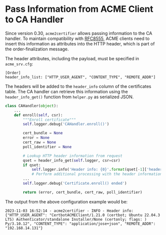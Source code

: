 <!-- markdownlint-disable MD013 -->
<!-- wiki-title: Pass Information from ACME Client to CA Handler -->

# Pass Information from ACME Client to CA Handler

Since version 0.30, `acme2certifier` allows passing information to the CA handler. To maintain compatibility with [RFC8555](https://datatracker.ietf.org/doc/html/rfc8555), ACME clients need to insert this information as attributes into the HTTP header, which is part of the order-finalization message.

The header attributes, including the payload, must be specified in `acme_srv.cfg`:

```config
[Order]
header_info_list: ["HTTP_USER_AGENT", "CONTENT_TYPE", "REMOTE_ADDR"]
```

The headers will be added to the `header_info` column of the certificates table. The CA handler can retrieve this information using the `header_info_get()` function from `helper.py` as serialized JSON.

```python
class CAHandler(object):
    ...
    def enroll(self, csr):
        """Enroll certificate"""
        self.logger.debug('CAHandler.enroll()')

        cert_bundle = None
        error = None
        cert_raw = None
        poll_identifier = None

        # Lookup HTTP header information from request
        qset = header_info_get(self.logger, csr=csr)
        if qset:
            self.logger.info('Header info: {0}'.format(qset[-1]['header_info']))
            # Perform additional processing with the header information...
        ...
        self.logger.debug('Certificate.enroll() ended')

        return (error, cert_bundle, cert_raw, poll_identifier)
```

The output from the above configuration example would be:

```log
2023-11-03 16:52:14 - acme2certifier - INFO - Header info: {"HTTP_USER_AGENT": "CertbotACMEClient/1.21.0 (certbot; Ubuntu 22.04.3 LTS) Authenticator/standalone Installer/None (certonly; flags: ) Py/3.10.12", "CONTENT_TYPE": "application/jose+json", "REMOTE_ADDR": "192.168.14.131"}
```

